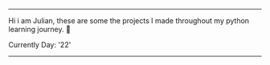 ---                                                                                      ---   


Hi i am Julian, these are some the projects I made throughout my python learning journey. 🐍
  
Currently Day: '22'


---                                                                                      ---
